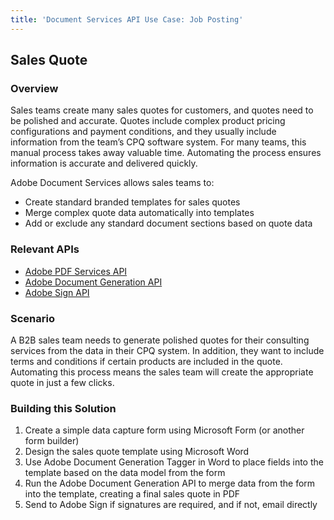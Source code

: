 ```yaml
---
title: 'Document Services API Use Case: Job Posting'
---
```


## Sales Quote

### Overview

Sales teams create many sales quotes for customers, and quotes need to be polished and accurate. Quotes include complex product pricing configurations and payment conditions, and they usually include information from the team’s CPQ software system. For many teams, this manual process takes away valuable time. Automating the process ensures information is accurate and delivered quickly.

Adobe Document Services allows sales teams to:

* Create standard branded templates for sales quotes
* Merge complex quote data automatically into templates
* Add or exclude any standard document sections based on quote data

### Relevant APIs

* [Adobe PDF Services API](/src/pages/apis/pdf-services.md)
* [Adobe Document Generation API](/src/pages/apis/doc-generation.md)
* [Adobe Sign API](https://www.adobe.io/apis/documentcloud/sign.html)

### Scenario

A B2B sales team needs to generate polished quotes for their consulting services from the data in their CPQ system. In addition, they want to include terms and conditions if certain products are included in the quote. Automating this process means the sales team will create the appropriate quote in just a few clicks.

### Building this Solution

1. Create a simple data capture form using Microsoft Form (or another form builder)
2. Design the sales quote template using Microsoft Word
3. Use Adobe Document Generation Tagger in Word to place fields into the template based on the data model from the form
4. Run the Adobe Document Generation API to merge data from the form into the template, creating a final sales quote in PDF
5. Send to Adobe Sign if signatures are required, and if not, email directly
